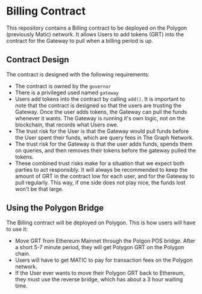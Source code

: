 # Billing Contract

This repository contains a Billing contract to be deployed on the Polygon (previously Matic)
network. It allows Users to add tokens (GRT) into the contract for the Gateway to pull when
a billing period is up.

## Contract Design

The contract is designed with the following requirements:

- The contract is owned by the `governor`
- There is a privileged used named `gateway`
- Users add tokens into the contract by calling `add()`. It is important to note that the contract
is designed so that the users are trusting the Gateway. Once the user adds tokens, the Gateway can
pull the funds whenever it wants. The Gateway is running it's own logic, not on the blockchain, that
records what Users owe.
- The trust risk for the User is that the Gateway would pull funds before the User spent their funds, which are query fees in The Graph Network.
- The trust risk for the Gateway is that the user adds funds, spends them on queries, and then
removes their tokens before the gateway pulled the tokens. 
- These combined trust risks make for a situation that we expect both parties to act responsibly. 
It will always be recommended to keep the amount of GRT in the contract low for each user, and for
the Gateway to pull regularly. This way, if one side does not play nice, the funds lost won't be
that large. 

## Using the Polygon Bridge

The Billing contract will be deployed on Polygon. This is how users will have to use it:

- Move GRT from Ethereum Mainnet through the Polgon POS bridge. After a short 5-7 minute period, they
will get Polygon GRT on the Polygon chain.
- Users will have to get MATIC to pay for transaction fees on the Polygon network.
- If the User ever wants to move their Polygon GRT back to Ethereum, they must use the reverse bridge,
which has about a 3 hour waiting time.
